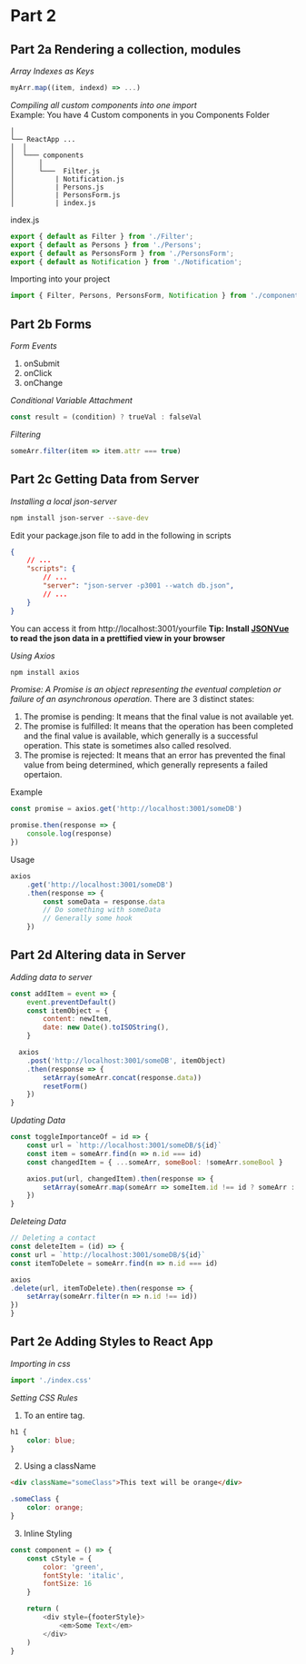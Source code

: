 # Part 2

## **Part 2a Rendering a collection, modules**
*Array Indexes as Keys*
```JavaScript
myArr.map((item, indexd) => ...)
```

*Compiling all custom components into one import*<br>
Example: You have 4 Custom components in you Components Folder
```
│
└── ReactApp ...
│  │
│  └─── components
│      │  
│      └───  Filter.js
│          | Notification.js
│          | Persons.js 
│          | PersonsForm.js 
│          | index.js
```
index.js
```JavaScript 
export { default as Filter } from './Filter';
export { default as Persons } from './Persons';
export { default as PersonsForm } from './PersonsForm';
export { default as Notification } from './Notification';
```

Importing into your project
```JavaScript
import { Filter, Persons, PersonsForm, Notification } from './components'
```

## **Part 2b Forms**
*Form Events*
1. onSubmit
2. onClick
3. onChange

*Conditional Variable Attachment*
```JavaScript
const result = (condition) ? trueVal : falseVal
```

*Filtering*
```JavaScript
someArr.filter(item => item.attr === true)
```

## **Part 2c Getting Data from Server**
*Installing a local json-server*
```Bash
npm install json-server --save-dev
```

Edit your package.json file to add in the following in scripts
```json
{
    // ...
    "scripts": {
        // ...
        "server": "json-server -p3001 --watch db.json",
        // ...
    }
}
```


You can access it from http://localhost:3001/yourfile
**Tip: Install [JSONVue](https://chrome.google.com/webstore/detail/jsonvue/chklaanhfefbnpoihckbnefhakgolnmc) to read the json data in a prettified view in your browser**

*Using Axios*
```Bash
npm install axios
```

*Promise: A Promise is an object representing the eventual completion or failure of an asynchronous operation.*
There are 3 distinct states:
1. The promise is pending: It means that the final value is not available yet.
2. The promise is fulfilled: It means that the operation has been completed and the final value is available, which generally is a successful operation. This state is sometimes also called resolved.
3. The promise is rejected: It means that an error has prevented the final value from being determined, which generally represents a failed opertaion.

Example
```Javascript
const promise = axios.get('http://localhost:3001/someDB')

promise.then(response => {
    console.log(response)
})
```

Usage
```Javascript
axios 
    .get('http://localhost:3001/someDB')
    .then(response => {
        const someData = response.data
        // Do something with someData
        // Generally some hook
    })
```

## **Part 2d Altering data in Server**
*Adding data to server*
```JavaScript
const addItem = event => {
    event.preventDefault()
    const itemObject = {
        content: newItem,
        date: new Date().toISOString(),
    }

  axios
    .post('http://localhost:3001/someDB', itemObject)
    .then(response => {
        setArray(someArr.concat(response.data))
        resetForm()
    })
}
```

*Updating Data*
```JavaScript
const toggleImportanceOf = id => {
    const url = `http://localhost:3001/someDB/${id}`
    const item = someArr.find(n => n.id === id)
    const changedItem = { ...someArr, someBool: !someArr.someBool }

    axios.put(url, changedItem).then(response => {
        setArray(someArr.map(someArr => someItem.id !== id ? someArr : response.data))
    })
}
```

*Deleteing Data*
```JavaScript
// Deleting a contact
const deleteItem = (id) => {
const url = `http://localhost:3001/someDB/${id}`
const itemToDelete = someArr.find(n => n.id === id)

axios
.delete(url, itemToDelete).then(response => {
    setArray(someArr.filter(n => n.id !== id))
})
}
```

## **Part 2e Adding Styles to React App**
*Importing in css*
```JavaScript
import './index.css'
```

*Setting CSS Rules*
1. To an entire tag.
```css
h1 {
    color: blue;
}
```

2. Using a className
``` HTML
<div className="someClass">This text will be orange</div>
```

```css
.someClass {
    color: orange;
}
```

3. Inline Styling
```JavaScript
const component = () => {
    const cStyle = {
        color: 'green',
        fontStyle: 'italic',
        fontSize: 16
    }

    return (
        <div style={footerStyle}>
            <em>Some Text</em>
        </div>
    )
}
````
